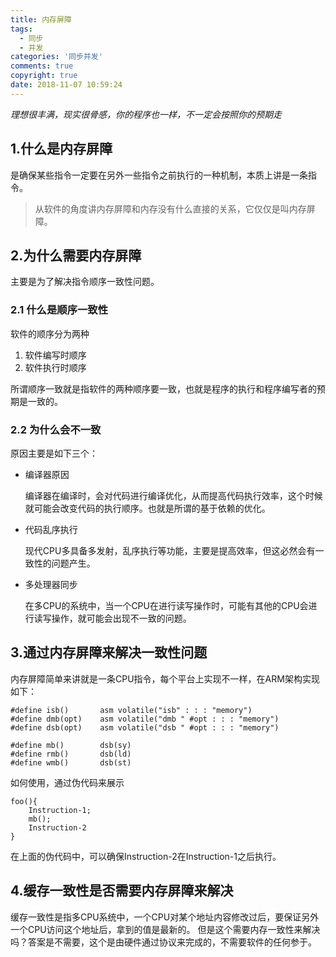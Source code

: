 ```yaml
---
title: 内存屏障
tags:
  - 同步
  - 并发
categories: '同步并发'
comments: true
copyright: true
date: 2018-11-07 10:59:24
---
```



*理想很丰满，现实很骨感，你的程序也一样，不一定会按照你的预期走*

## 1.什么是内存屏障

是确保某些指令一定要在另外一些指令之前执行的一种机制，本质上讲是一条指令。

> 从软件的角度讲内存屏障和内存没有什么直接的关系，它仅仅是叫内存屏障。

## 2.为什么需要内存屏障

主要是为了解决指令顺序一致性问题。

### 2.1 什么是顺序一致性

软件的顺序分为两种
1. 软件编写时顺序
2. 软件执行时顺序

所谓顺序一致就是指软件的两种顺序要一致，也就是程序的执行和程序编写者的预期是一致的。

### 2.2 为什么会不一致

原因主要是如下三个：

- 编译器原因

	编译器在编译时，会对代码进行编译优化，从而提高代码执行效率，这个时候就可能会改变代码的执行顺序。也就是所谓的基于依赖的优化。


- 代码乱序执行

	现代CPU多具备多发射，乱序执行等功能，主要是提高效率，但这必然会有一致性的问题产生。

- 多处理器同步

	在多CPU的系统中，当一个CPU在进行读写操作时，可能有其他的CPU会进行读写操作，就可能会出现不一致的问题。

## 3.通过内存屏障来解决一致性问题

内存屏障简单来讲就是一条CPU指令，每个平台上实现不一样，在ARM架构实现如下：

```
#define isb()		asm volatile("isb" : : : "memory")
#define dmb(opt)	asm volatile("dmb " #opt : : : "memory")
#define dsb(opt)	asm volatile("dsb " #opt : : : "memory")

#define mb()		dsb(sy)
#define rmb()		dsb(ld)
#define wmb()		dsb(st)

```

如何使用，通过伪代码来展示

```
foo(){
	Instruction-1;
	mb();
    Instruction-2
}

```
在上面的伪代码中，可以确保Instruction-2在Instruction-1之后执行。

## 4.缓存一致性是否需要内存屏障来解决 

缓存一致性是指多CPU系统中，一个CPU对某个地址内容修改过后，要保证另外一个CPU访问这个地址后，拿到的值是最新的。
但是这个需要内存一致性来解决吗？答案是不需要，这个是由硬件通过协议来完成的，不需要软件的任何参于。


    